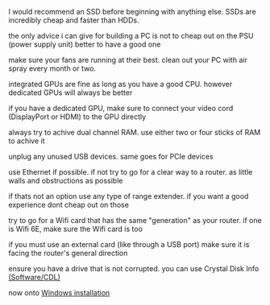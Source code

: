 I would recommend an SSD before beginning with anything else. SSDs are incredibly cheap and faster than HDDs. 

the only advice i can give for building a PC is not to cheap out on the PSU (power supply unit) better to have a good one 

make sure your fans are running at their best. clean out your PC with air spray every month or two. 

integrated GPUs are fine as long as you have a good CPU. however dedicated GPUs will always be better

if you have a dedicated GPU, make sure to connect your video cord (DisplayPort or HDMI) to the GPU directly

always try to achive dual channel RAM. use either two or four sticks of RAM to achive it

unplug any unused USB devices. same goes for PCIe devices

use Ethernet if possible. if not try to go for a clear way to a router. as little walls and obstructions as possible

if thats not an option use any type of range extender. if you want a good experience dont cheap out on those

try to go for a Wifi card that has the same "generation" as your router. if one is Wifi 6E, make sure the Wifi card is too

if you must use an external card (like through a USB port) make sure it is facing the router's general direction

ensure you have a drive that is not corrupted. you can use Crystal Disk Info [(Software/CDL)](https://github.com/Yoshii64/PC-tuning-/tree/main/software/CDL)

now onto [Windows installation](https://github.com/Yoshii64/PC-tuning-/blob/main/docs/setup.md)
